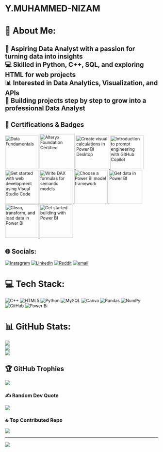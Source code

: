 # Y.MUHAMMED-NIZAM

# 💫 About Me:
## 🌟 Aspiring **Data Analyst** with a passion for turning data into insights  <br>💻 Skilled in **Python**, **C++**, **SQL**, and exploring **HTML** for web projects  <br>📊 Interested in **Data Analytics, Visualization, and APIs**  <br>🚀 Building projects step by step to grow into a professional Data Analyst  <br>

## 🏅 Certifications & Badges

<a href="https://www.credly.com/users/y-muhammed-nizam" target="_blank">
<img src="https://images.credly.com/images/edaf0f19-2df0-4759-8871-7b1b44687f53/image.png" alt="Data Fundamentals" class="EarnedBadgeCardstyles__ImageContainer-fredly__sc-gsqjwh-0 dDMlBy"width="110" height="110"></a>
 <a href="https://community.alteryx.com/t5/user/viewprofilepage/user-id/776095 target="_blank">
 <img title="Alteryx Foundation Certified" alt="Alteryx Foundation Certified" tabindex="0" id="display" src="https://community.alteryx.com/html/@B99A4A585FDC60E7FB7345C0CD250730/badge_icons/Certification_AlteryxFoundation.png" width="115" height="115">
</a>

<a href="https://www.credly.com/users/y-muhammed-nizam" target="_blank">
<img src="https://images.credly.com/images/47fe1115-7cab-42ca-9c87-5cd0c05006aa/converted20251017-29-eh1ved.png" alt="Create visual calculations in Power BI Desktop" class="EarnedBadgeCardstyles__ImageContainer-fredly__sc-gsqjwh-0 dDMlBy"width="110" height="110">
<img src="https://images.credly.com/images/ada23a37-8e60-4a29-ba67-b3038843aba6/converted20251017-31-6dmjex.png" alt="Introduction to prompt engineering with GitHub Copilot"width="110" height="110">
<img src="https://images.credly.com/images/c6aa89f9-6efe-496c-b2a2-7b674a660f6a/converted20251017-32-nypoag.png" alt="Get started with web development using Visual Studio Code"width="110" height="110"> 
<img src="https://images.credly.com/images/02f0abc9-1348-4306-b05c-9f7be9b8b813/converted20251017-31-hzynvb.png" alt="Write DAX formulas for semantic models" class="EarnedBadgeCardstyles__ImageContainer-fredly__sc-gsqjwh-0 dDMlBy"width="110" height="110"> 
<img src="https://images.credly.com/images/7ec00d86-9973-4329-82cb-82e3992865fd/converted20251017-32-l8pzus.png" alt="Choose a Power BI model framework" class="EarnedBadgeCardstyles__ImageContainer-fredly__sc-gsqjwh-0 dDMlBy"width="110" height="110">
<img src="https://images.credly.com/images/78b4433b-09e1-4981-b43d-7595ae59457e/converted20251017-30-7myp0d.png" alt="Get data in Power BI" class="EarnedBadgeCardstyles__ImageContainer-fredly__sc-gsqjwh-0 dDMlBy"width="110" height="110">
<img src="https://images.credly.com/images/f8effdad-0e9d-4c18-9a96-6a53dff2e4c2/converted20251017-32-9k598d.png" alt="Clean, transform, and load data in Power BI" class="EarnedBadgeCardstyles__ImageContainer-fredly__sc-gsqjwh-0 dDMlBy"width="110" height="110">
<img src="https://images.credly.com/images/04734713-f484-47b1-a0f8-2cd4b49594f5/converted20251017-31-qqp6t8.png" alt="Get started building with Power BI" class="EarnedBadgeCardstyles__ImageContainer-fredly__sc-gsqjwh-0 dDMlBy"width="110" height="110">

  
</a>
 
<!-- Add more badges below (each inside <a> tags) -->



## 🌐 Socials:
[![Instagram](https://img.shields.io/badge/Instagram-%23E4405F.svg?logo=Instagram&logoColor=white)](https://instagram.com/https://www.instagram.com/the._.introvertboy?igsh=MXN1eHdrYWQ0dHhIDa==) [![LinkedIn](https://img.shields.io/badge/LinkedIn-%230077B5.svg?logo=linkedin&logoColor=white)](linkedin.com/in/y-muhammed-nizam-219647318) [![Reddit](https://img.shields.io/badge/Reddit-%23FF4500.svg?logo=Reddit&logoColor=white)](https://reddit.com/user/https://www.reddit.com/u/NIZAM531/s/V7BBRM4FzT) [![email](https://img.shields.io/badge/Email-D14836?logo=gmail&logoColor=white)](mailto:muhammednizam.offical@gmail.com) 

# 💻 Tech Stack:
![C++](https://img.shields.io/badge/c++-%2300599C.svg?style=plastic&logo=c%2B%2B&logoColor=white) ![HTML5](https://img.shields.io/badge/html5-%23E34F26.svg?style=plastic&logo=html5&logoColor=white) ![Python](https://img.shields.io/badge/python-3670A0?style=plastic&logo=python&logoColor=ffdd54) ![MySQL](https://img.shields.io/badge/mysql-4479A1.svg?style=plastic&logo=mysql&logoColor=white) ![Canva](https://img.shields.io/badge/Canva-%2300C4CC.svg?style=plastic&logo=Canva&logoColor=white) ![Pandas](https://img.shields.io/badge/pandas-%23150458.svg?style=plastic&logo=pandas&logoColor=white) ![NumPy](https://img.shields.io/badge/numpy-%23013243.svg?style=plastic&logo=numpy&logoColor=white) ![GitHub](https://img.shields.io/badge/github-%23121011.svg?style=plastic&logo=github&logoColor=white) ![Power Bi](https://img.shields.io/badge/power_bi-F2C811?style=plastic&logo=powerbi&logoColor=black)
# 📊 GitHub Stats:
![](https://github-readme-stats.vercel.app/api?username=NIZAM531&theme=midnight-purple&hide_border=false&include_all_commits=true&count_private=true)<br/>
![](https://nirzak-streak-stats.vercel.app/?user=NIZAM531&theme=midnight-purple&hide_border=false)<br/>
![](https://github-readme-stats.vercel.app/api/top-langs/?username=NIZAM531&theme=midnight-purple&hide_border=false&include_all_commits=true&count_private=true&layout=compact)

## 🏆 GitHub Trophies
![](https://github-profile-trophy.vercel.app/?username=NIZAM531&theme=jolly&no-frame=false&no-bg=false&margin-w=4)

### ✍️ Random Dev Quote
![](https://quotes-github-readme.vercel.app/api?type=horizontal&theme=radical)

### 🔝 Top Contributed Repo
![](https://github-contributor-stats.vercel.app/api?username=NIZAM531&limit=5&theme=dark&combine_all_yearly_contributions=true)

---
[![](https://visitcount.itsvg.in/api?id=NIZAM531&icon=3&color=3)](https://visitcount.itsvg.in)

<!-- Proudly created with GPRM ( https://gprm.itsvg.in ) -->
